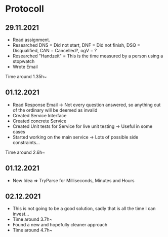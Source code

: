 # Protocoll
## 29.11.2021
+ Read assignment.
+ Researched DNS = Did not start, DNF = Did not finish, DSQ = Disqualified, CAN = Cancelled?, ogV = ?
+ Researched "Handzeit" = This is the time measured by a person using a stopwatch
+ Wrote Email  

Time around 1.35h~

## 01.12.2021
+ Read Response Email -> Not every question answered, so anything out of the ordinary will be deemed as invalid
+ Created Service Interface
+ Created concrete Service
+ Created Unit tests for Service for live unit testing -> Useful in some cases
+ Started working on the main service -> Lots of possible side constraints...

Time around 2.6h~

## 01.12.2021
+ New Idea => TryParse for Milliseconds, Minutes and Hours

## 02.12.2021
+ This is not going to be a good solution, sadly that is all the time I can invest...
+ Time around 3.7h~
+ Found a new and hopefully cleaner approach
+ Time around 4.7h~